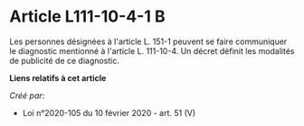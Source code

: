 # Article L111-10-4-1 B

Les personnes désignées à l'article L. 151-1 peuvent se faire communiquer le diagnostic mentionné à l'article L. 111-10-4. Un
décret définit les modalités de publicité de ce diagnostic.

**Liens relatifs à cet article**

_Créé par_:

  - Loi n°2020-105 du 10 février 2020 - art. 51 (V)
